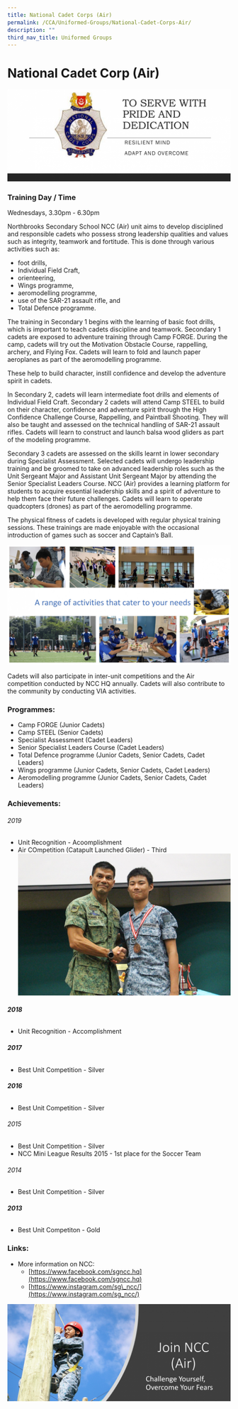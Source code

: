 ```yaml
---
title: National Cadet Corps (Air)
permalink: /CCA/Uniformed-Groups/National-Cadet-Corps-Air/
description: ""
third_nav_title: Uniformed Groups
---
```

National Cadet Corp (Air)
=========================

![](/images/For%20Website%202.png)

### Training Day / Time
Wednesdays, 3.30pm - 6.30pm

Northbrooks Secondary School NCC (Air) unit aims to develop disciplined and responsible cadets who possess strong leadership qualities and values such as integrity, teamwork and fortitude. This is done through various activities such as:
- foot drills, 
- Individual Field Craft, 
- orienteering,
- Wings programme,
- aeromodelling programme,
- use of the SAR-21 assault rifle, and 
- Total Defence programme.

The training in Secondary 1 begins with the learning of basic foot drills, which is important to teach cadets discipline and teamwork. Secondary 1 cadets are exposed to adventure training through Camp FORGE. During the camp, cadets will try out the Motivation Obstacle Course, rappelling, archery, and Flying Fox. Cadets will learn to fold and launch paper aeroplanes as part of the aeromodelling programme.

These help to build character, instill confidence and develop the adventure spirit in cadets.

In Secondary 2, cadets will learn intermediate foot drills and elements of Individual Field Craft. Secondary 2 cadets will attend Camp STEEL to build on their character, confidence and adventure spirit through the High Confidence Challenge Course, Rappelling, and Paintball Shooting. They will also be taught and assessed on the technical handling of SAR-21 assault rifles. Cadets will learn to construct and launch balsa wood gliders as part of the modeling programme.

Secondary 3 cadets are assessed on the skills learnt in lower secondary during Specialist Assessment. Selected cadets will undergo leadership training and be groomed to take on advanced leadership roles such as the Unit Sergeant Major and Assistant Unit Sergeant Major by attending the Senior Specialist Leaders Course. NCC (Air) provides a learning platform for students to acquire essential leadership skills and a spirit of adventure to help them face their future challenges. Cadets will learn to operate quadcopters (drones) as part of the aeromodelling programme.

The physical fitness of cadets is developed with regular physical training sessions. These trainings are made enjoyable with the occasional introduction of games such as soccer and Captain’s Ball.

![](/images/NCC%20Activities.jpeg)

Cadets will also participate in inter-unit competitions and the Air competition conducted by NCC HQ annually. Cadets will also contribute to the community by conducting VIA activities.
 
### Programmes:
- Camp FORGE (Junior Cadets)
- Camp STEEL (Senior Cadets)
- Specialist Assessment (Cadet Leaders)
- Senior Specialist Leaders Course (Cadet Leaders)
- Total Defence programme (Junior Cadets, Senior Cadets, Cadet Leaders)
- Wings programme (Junior Cadets, Senior Cadets, Cadet Leaders)
- Aeromodelling programme (Junior Cadets, Senior Cadets, Cadet Leaders)
 
### Achievements:

###### 2019
- Unit Recognition - Acoomplishment
- Air COmpetition (Catapult Launched Glider) - Third
![](/images/NCC1.jpeg)

###### **2018**



*   Unit Recognition - Accomplishment

###### **2017**


*   Best Unit Competition - Silver

###### **2016**



*   Best Unit Competition - Silver  
    

###### 2015


*   Best Unit Competition - Silver
*   NCC Mini League Results 2015 - 1st place for the Soccer Team

###### 2014


*   Best Unit Competition - Silver

###### **2013**


*   Best Unit Competiton - Gold

### Links:

*   More information on NCC:
    - [https://www.facebook.com/sgncc.hq](https://www.facebook.com/sgncc.hq)
    - [https://www.instagram.com/sg\_ncc/](https://www.instagram.com/sg_ncc/)


![](/images/For%20Website%201.png)